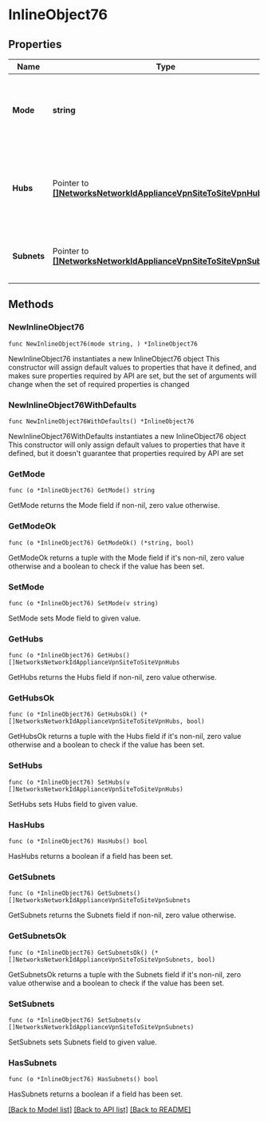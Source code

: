 # InlineObject76

## Properties

Name | Type | Description | Notes
------------ | ------------- | ------------- | -------------
**Mode** | **string** | The site-to-site VPN mode. Can be one of &#39;none&#39;, &#39;spoke&#39; or &#39;hub&#39; | 
**Hubs** | Pointer to [**[]NetworksNetworkIdApplianceVpnSiteToSiteVpnHubs**](NetworksNetworkIdApplianceVpnSiteToSiteVpnHubs.md) | The list of VPN hubs, in order of preference. In spoke mode, at least 1 hub is required. | [optional] 
**Subnets** | Pointer to [**[]NetworksNetworkIdApplianceVpnSiteToSiteVpnSubnets**](NetworksNetworkIdApplianceVpnSiteToSiteVpnSubnets.md) | The list of subnets and their VPN presence. | [optional] 

## Methods

### NewInlineObject76

`func NewInlineObject76(mode string, ) *InlineObject76`

NewInlineObject76 instantiates a new InlineObject76 object
This constructor will assign default values to properties that have it defined,
and makes sure properties required by API are set, but the set of arguments
will change when the set of required properties is changed

### NewInlineObject76WithDefaults

`func NewInlineObject76WithDefaults() *InlineObject76`

NewInlineObject76WithDefaults instantiates a new InlineObject76 object
This constructor will only assign default values to properties that have it defined,
but it doesn't guarantee that properties required by API are set

### GetMode

`func (o *InlineObject76) GetMode() string`

GetMode returns the Mode field if non-nil, zero value otherwise.

### GetModeOk

`func (o *InlineObject76) GetModeOk() (*string, bool)`

GetModeOk returns a tuple with the Mode field if it's non-nil, zero value otherwise
and a boolean to check if the value has been set.

### SetMode

`func (o *InlineObject76) SetMode(v string)`

SetMode sets Mode field to given value.


### GetHubs

`func (o *InlineObject76) GetHubs() []NetworksNetworkIdApplianceVpnSiteToSiteVpnHubs`

GetHubs returns the Hubs field if non-nil, zero value otherwise.

### GetHubsOk

`func (o *InlineObject76) GetHubsOk() (*[]NetworksNetworkIdApplianceVpnSiteToSiteVpnHubs, bool)`

GetHubsOk returns a tuple with the Hubs field if it's non-nil, zero value otherwise
and a boolean to check if the value has been set.

### SetHubs

`func (o *InlineObject76) SetHubs(v []NetworksNetworkIdApplianceVpnSiteToSiteVpnHubs)`

SetHubs sets Hubs field to given value.

### HasHubs

`func (o *InlineObject76) HasHubs() bool`

HasHubs returns a boolean if a field has been set.

### GetSubnets

`func (o *InlineObject76) GetSubnets() []NetworksNetworkIdApplianceVpnSiteToSiteVpnSubnets`

GetSubnets returns the Subnets field if non-nil, zero value otherwise.

### GetSubnetsOk

`func (o *InlineObject76) GetSubnetsOk() (*[]NetworksNetworkIdApplianceVpnSiteToSiteVpnSubnets, bool)`

GetSubnetsOk returns a tuple with the Subnets field if it's non-nil, zero value otherwise
and a boolean to check if the value has been set.

### SetSubnets

`func (o *InlineObject76) SetSubnets(v []NetworksNetworkIdApplianceVpnSiteToSiteVpnSubnets)`

SetSubnets sets Subnets field to given value.

### HasSubnets

`func (o *InlineObject76) HasSubnets() bool`

HasSubnets returns a boolean if a field has been set.


[[Back to Model list]](../README.md#documentation-for-models) [[Back to API list]](../README.md#documentation-for-api-endpoints) [[Back to README]](../README.md)


